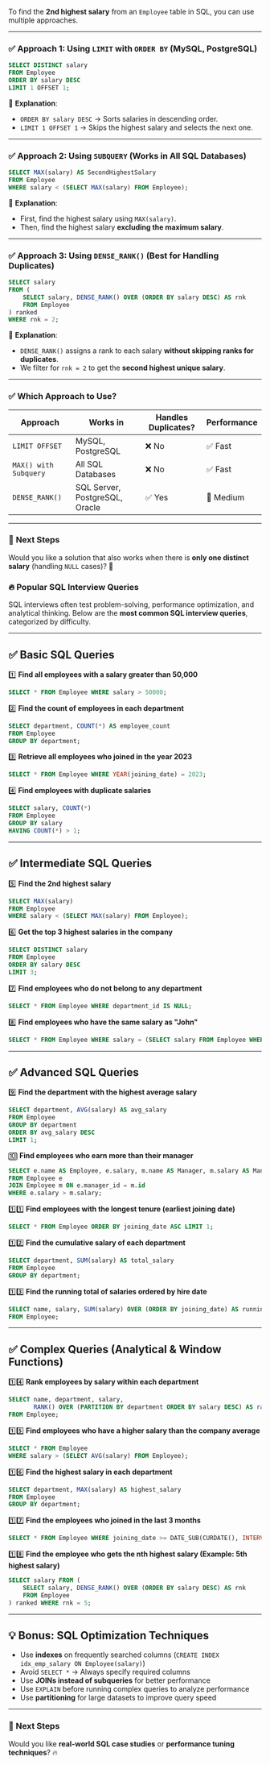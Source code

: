 To find the **2nd highest salary** from an `Employee` table in SQL, you can use multiple approaches.

---

### ✅ **Approach 1: Using `LIMIT` with `ORDER BY` (MySQL, PostgreSQL)**
```sql
SELECT DISTINCT salary 
FROM Employee 
ORDER BY salary DESC 
LIMIT 1 OFFSET 1;
```
🔹 **Explanation**:
- `ORDER BY salary DESC` → Sorts salaries in descending order.
- `LIMIT 1 OFFSET 1` → Skips the highest salary and selects the next one.

---

### ✅ **Approach 2: Using `SUBQUERY` (Works in All SQL Databases)**
```sql
SELECT MAX(salary) AS SecondHighestSalary 
FROM Employee 
WHERE salary < (SELECT MAX(salary) FROM Employee);
```
🔹 **Explanation**:
- First, find the highest salary using `MAX(salary)`.
- Then, find the highest salary **excluding the maximum salary**.

---

### ✅ **Approach 3: Using `DENSE_RANK()` (Best for Handling Duplicates)**
```sql
SELECT salary 
FROM (
    SELECT salary, DENSE_RANK() OVER (ORDER BY salary DESC) AS rnk 
    FROM Employee
) ranked 
WHERE rnk = 2;
```
🔹 **Explanation**:
- `DENSE_RANK()` assigns a rank to each salary **without skipping ranks for duplicates**.
- We filter for `rnk = 2` to get the **second highest unique salary**.

---

### ✅ **Which Approach to Use?**
| Approach | Works in | Handles Duplicates? | Performance |
|----------|---------|----------------|------------|
| `LIMIT OFFSET` | MySQL, PostgreSQL | ❌ No | ✅ Fast |
| `MAX() with Subquery` | All SQL Databases | ❌ No | ✅ Fast |
| `DENSE_RANK()` | SQL Server, PostgreSQL, Oracle | ✅ Yes | 🔄 Medium |

---

### 🚀 **Next Steps**
Would you like a solution that also works when there is **only one distinct salary** (handling `NULL` cases)? 🤔

### **🔥 Popular SQL Interview Queries**

SQL interviews often test problem-solving, performance optimization, and analytical thinking. Below are the **most common SQL interview queries**, categorized by difficulty.

---

## **✅ Basic SQL Queries**
1️⃣ **Find all employees with a salary greater than 50,000**
```sql
SELECT * FROM Employee WHERE salary > 50000;
```

2️⃣ **Find the count of employees in each department**
```sql
SELECT department, COUNT(*) AS employee_count 
FROM Employee 
GROUP BY department;
```

3️⃣ **Retrieve all employees who joined in the year 2023**
```sql
SELECT * FROM Employee WHERE YEAR(joining_date) = 2023;
```

4️⃣ **Find employees with duplicate salaries**
```sql
SELECT salary, COUNT(*) 
FROM Employee 
GROUP BY salary 
HAVING COUNT(*) > 1;
```

---

## **✅ Intermediate SQL Queries**
5️⃣ **Find the 2nd highest salary**
```sql
SELECT MAX(salary) 
FROM Employee 
WHERE salary < (SELECT MAX(salary) FROM Employee);
```

6️⃣ **Get the top 3 highest salaries in the company**
```sql
SELECT DISTINCT salary 
FROM Employee 
ORDER BY salary DESC 
LIMIT 3;
```

7️⃣ **Find employees who do not belong to any department**
```sql
SELECT * FROM Employee WHERE department_id IS NULL;
```

8️⃣ **Find employees who have the same salary as "John"**
```sql
SELECT * FROM Employee WHERE salary = (SELECT salary FROM Employee WHERE name = 'John');
```

---

## **✅ Advanced SQL Queries**
9️⃣ **Find the department with the highest average salary**
```sql
SELECT department, AVG(salary) AS avg_salary 
FROM Employee 
GROUP BY department 
ORDER BY avg_salary DESC 
LIMIT 1;
```

🔟 **Find employees who earn more than their manager**
```sql
SELECT e.name AS Employee, e.salary, m.name AS Manager, m.salary AS ManagerSalary
FROM Employee e 
JOIN Employee m ON e.manager_id = m.id
WHERE e.salary > m.salary;
```

1️⃣1️⃣ **Find employees with the longest tenure (earliest joining date)**
```sql
SELECT * FROM Employee ORDER BY joining_date ASC LIMIT 1;
```

1️⃣2️⃣ **Find the cumulative salary of each department**
```sql
SELECT department, SUM(salary) AS total_salary 
FROM Employee 
GROUP BY department;
```

1️⃣3️⃣ **Find the running total of salaries ordered by hire date**
```sql
SELECT name, salary, SUM(salary) OVER (ORDER BY joining_date) AS running_total 
FROM Employee;
```

---

## **✅ Complex Queries (Analytical & Window Functions)**
1️⃣4️⃣ **Rank employees by salary within each department**
```sql
SELECT name, department, salary, 
       RANK() OVER (PARTITION BY department ORDER BY salary DESC) AS rank 
FROM Employee;
```

1️⃣5️⃣ **Find employees who have a higher salary than the company average**
```sql
SELECT * FROM Employee 
WHERE salary > (SELECT AVG(salary) FROM Employee);
```

1️⃣6️⃣ **Find the highest salary in each department**
```sql
SELECT department, MAX(salary) AS highest_salary 
FROM Employee 
GROUP BY department;
```

1️⃣7️⃣ **Find the employees who joined in the last 3 months**
```sql
SELECT * FROM Employee WHERE joining_date >= DATE_SUB(CURDATE(), INTERVAL 3 MONTH);
```

1️⃣8️⃣ **Find the employee who gets the nth highest salary (Example: 5th highest salary)**
```sql
SELECT salary FROM (
    SELECT salary, DENSE_RANK() OVER (ORDER BY salary DESC) AS rnk 
    FROM Employee
) ranked WHERE rnk = 5;
```

---

## **💡 Bonus: SQL Optimization Techniques**
- Use **indexes** on frequently searched columns (`CREATE INDEX idx_emp_salary ON Employee(salary)`)
- Avoid `SELECT *` → Always specify required columns
- Use **JOINs instead of subqueries** for better performance
- Use `EXPLAIN` before running complex queries to analyze performance
- Use **partitioning** for large datasets to improve query speed

---

### **🚀 Next Steps**
Would you like **real-world SQL case studies** or **performance tuning techniques**? 🔥



